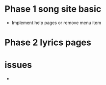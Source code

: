 # Phase 1 song site basic
- Implement help pages or remove menu item

# Phase 2 lyrics pages

# issues
- 